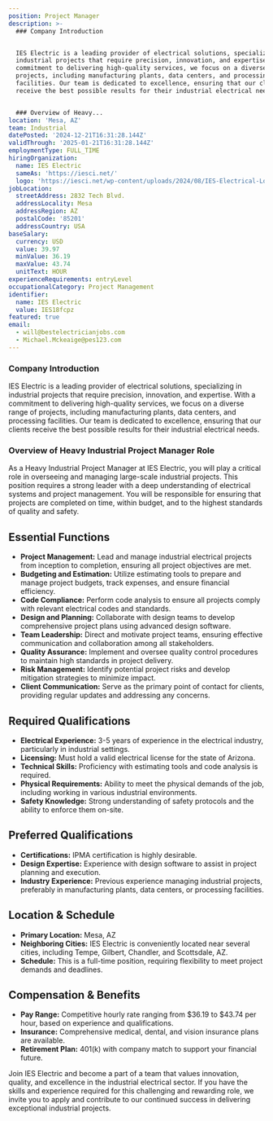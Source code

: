 ```yaml
---
position: Project Manager
description: >-
  ### Company Introduction


  IES Electric is a leading provider of electrical solutions, specializing in
  industrial projects that require precision, innovation, and expertise. With a
  commitment to delivering high-quality services, we focus on a diverse range of
  projects, including manufacturing plants, data centers, and processing
  facilities. Our team is dedicated to excellence, ensuring that our clients
  receive the best possible results for their industrial electrical needs.


  ### Overview of Heavy...
location: 'Mesa, AZ'
team: Industrial
datePosted: '2024-12-21T16:31:28.144Z'
validThrough: '2025-01-21T16:31:28.144Z'
employmentType: FULL_TIME
hiringOrganization:
  name: IES Electric
  sameAs: 'https://iesci.net/'
  logo: 'https://iesci.net/wp-content/uploads/2024/08/IES-Electrical-Logo-color.png'
jobLocation:
  streetAddress: 2832 Tech Blvd.
  addressLocality: Mesa
  addressRegion: AZ
  postalCode: '85201'
  addressCountry: USA
baseSalary:
  currency: USD
  value: 39.97
  minValue: 36.19
  maxValue: 43.74
  unitText: HOUR
experienceRequirements: entryLevel
occupationalCategory: Project Management
identifier:
  name: IES Electric
  value: IES18fcpz
featured: true
email:
  - will@bestelectricianjobs.com
  - Michael.Mckeaige@pes123.com
---
```




### Company Introduction

IES Electric is a leading provider of electrical solutions, specializing in industrial projects that require precision, innovation, and expertise. With a commitment to delivering high-quality services, we focus on a diverse range of projects, including manufacturing plants, data centers, and processing facilities. Our team is dedicated to excellence, ensuring that our clients receive the best possible results for their industrial electrical needs.

### Overview of Heavy Industrial Project Manager Role

As a Heavy Industrial Project Manager at IES Electric, you will play a critical role in overseeing and managing large-scale industrial projects. This position requires a strong leader with a deep understanding of electrical systems and project management. You will be responsible for ensuring that projects are completed on time, within budget, and to the highest standards of quality and safety.

## Essential Functions

- **Project Management:** Lead and manage industrial electrical projects from inception to completion, ensuring all project objectives are met.
- **Budgeting and Estimation:** Utilize estimating tools to prepare and manage project budgets, track expenses, and ensure financial efficiency.
- **Code Compliance:** Perform code analysis to ensure all projects comply with relevant electrical codes and standards.
- **Design and Planning:** Collaborate with design teams to develop comprehensive project plans using advanced design software.
- **Team Leadership:** Direct and motivate project teams, ensuring effective communication and collaboration among all stakeholders.
- **Quality Assurance:** Implement and oversee quality control procedures to maintain high standards in project delivery.
- **Risk Management:** Identify potential project risks and develop mitigation strategies to minimize impact.
- **Client Communication:** Serve as the primary point of contact for clients, providing regular updates and addressing any concerns.

## Required Qualifications

- **Electrical Experience:** 3-5 years of experience in the electrical industry, particularly in industrial settings.
- **Licensing:** Must hold a valid electrical license for the state of Arizona.
- **Technical Skills:** Proficiency with estimating tools and code analysis is required.
- **Physical Requirements:** Ability to meet the physical demands of the job, including working in various industrial environments.
- **Safety Knowledge:** Strong understanding of safety protocols and the ability to enforce them on-site.

## Preferred Qualifications

- **Certifications:** IPMA certification is highly desirable.
- **Design Expertise:** Experience with design software to assist in project planning and execution.
- **Industry Experience:** Previous experience managing industrial projects, preferably in manufacturing plants, data centers, or processing facilities.

## Location & Schedule

- **Primary Location:** Mesa, AZ
- **Neighboring Cities:** IES Electric is conveniently located near several cities, including Tempe, Gilbert, Chandler, and Scottsdale, AZ.
- **Schedule:** This is a full-time position, requiring flexibility to meet project demands and deadlines.

## Compensation & Benefits

- **Pay Range:** Competitive hourly rate ranging from $36.19 to $43.74 per hour, based on experience and qualifications.
- **Insurance:** Comprehensive medical, dental, and vision insurance plans are available.
- **Retirement Plan:** 401(k) with company match to support your financial future.

Join IES Electric and become a part of a team that values innovation, quality, and excellence in the industrial electrical sector. If you have the skills and experience required for this challenging and rewarding role, we invite you to apply and contribute to our continued success in delivering exceptional industrial projects.